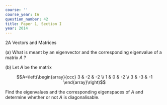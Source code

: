 ```yaml
---
course: ''
course_year: IA
question_number: 42
title: Paper 1, Section I
year: 2014
---
```



2A Vectors and Matrices

(a) What is meant by an eigenvector and the corresponding eigenvalue of a matrix $A$ ?

(b) Let $A$ be the matrix

$$A=\left(\begin{array}{ccc}
3 & -2 & -2 \\
1 & 0 & -2 \\
3 & -3 & -1
\end{array}\right)$$

Find the eigenvalues and the corresponding eigenspaces of $A$ and determine whether or not $A$ is diagonalisable.